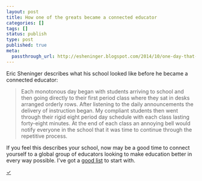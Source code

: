 ```yaml
---
layout: post
title: How one of the greats became a connected educator
categories: []
tags: []
status: publish
type: post
published: true
meta:
  passthrough_url: http://esheninger.blogspot.com/2014/10/one-day-that-changed-everything.html
---
```


Eric Sheninger describes what his school looked like before he became a connected educator:


>Each monotonous day began with students arriving to school and then going directly to their first period class where they sat in desks arranged orderly rows.  After listening to the daily announcements the delivery of instruction began. My compliant students then went through their rigid eight period day schedule with each class lasting forty-eight minutes. At the end of each class an annoying bell would notify everyone in the school that it was time to continue through the repetitive process.



If you feel this describes your school, now may be a good time to connect yourself to a global group of educators looking to make education better in every way possible. I've got a 
[good list]() to start with.


[✓](2014/10/12/how-one-of-the-greats-became-a-connected-educator)
